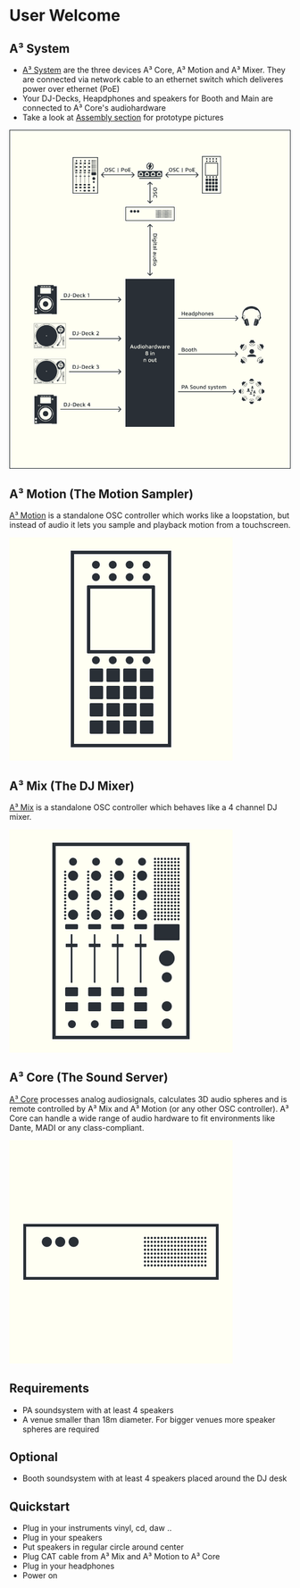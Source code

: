 # User Welcome
## A³ System
- [A³ System](https://a3-audio.github.io/a3-doc/assembly/assembly.html) are the three devices A³ Core, A³ Motion and A³ Mixer. They are connected via network cable to an ethernet switch which deliveres power over ethernet (PoE)
- Your DJ-Decks, Heapdphones and speakers for Booth and Main are connected to A³ Core's audiohardware
- Take a look at [Assembly section](https://a3-audio.github.io/a3-doc/assembly/assembly.html) for prototype pictures

![Connection Diagram](pics_user/a3-connecting-diagram.png)

## A³ Motion (The Motion Sampler)
[A³ Motion](https://a3-audio.github.io/a3-doc/user/a3motion.html) is a standalone OSC controller which works like a loopstation, but instead of audio it lets you sample and playback motion from a touchscreen.

![](pics_user/a3-motion-icon_light.png)

## A³ Mix (The DJ Mixer)
[A³ Mix](https://a3-audio.github.io/a3-doc/user/a3mix.html) is a standalone OSC controller which behaves like a 4 channel DJ mixer.

![](pics_user/a3-mix-icon_light.png)

## A³ Core (The Sound Server)
[A³ Core](https://a3-audio.github.io/a3-doc/user/a3core.html) processes analog audiosignals, calculates 3D audio spheres and is remote controlled by A³ Mix and A³ Motion (or any other OSC controller). A³ Core can handle a wide range of audio hardware to fit environments like Dante, MADI or any class-compliant.

![](pics_user/a3-core-icon_light.png)

## Requirements
- PA soundsystem with at least 4 speakers    
- A venue smaller than 18m diameter. For bigger venues more speaker spheres are required
## Optional
- Booth soundsystem with at least 4 speakers placed around the DJ desk
## Quickstart
- Plug in your instruments vinyl, cd, daw ..    
- Plug in your speakers    
- Put speakers in regular circle around center    
- Plug CAT cable from A³ Mix and A³ Motion to A³ Core    
- Plug in your headphones    
- Power on
